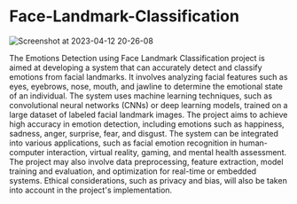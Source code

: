 # Face-Landmark-Classification


![Screenshot at 2023-04-12 20-26-08](https://user-images.githubusercontent.com/99510125/231564258-c9e3dec9-ed8b-4963-9124-9d0374302c90.png)

The Emotions Detection using Face Landmark Classification project is aimed at developing a system that
        can accurately detect and classify emotions from facial landmarks. It involves analyzing facial features
        such as eyes, eyebrows, nose, mouth, and jawline to determine the emotional state of an individual.
        The system uses machine learning techniques, such as convolutional neural networks (CNNs) or deep learning models, 
        trained on a large dataset of labeled facial landmark images. The project aims to achieve high accuracy in emotion detection, 
        including emotions such as happiness, sadness, anger, surprise, fear, and disgust. The system can be
        integrated into various applications, such as facial emotion recognition in human-computer interaction, 
        virtual reality, gaming, and mental health assessment. The project may also involve data preprocessing, 
        feature extraction, model training and evaluation, and optimization for real-time or embedded systems.
        Ethical considerations, such as privacy and bias, will also be taken into account in the project's implementation.

